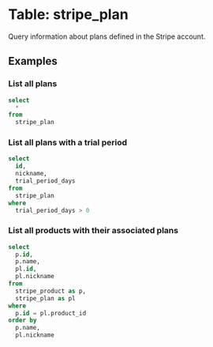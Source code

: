# Table: stripe_plan

Query information about plans defined in the Stripe account.

## Examples

### List all plans

```sql
select
  *
from
  stripe_plan
```

### List all plans with a trial period

```sql
select
  id,
  nickname,
  trial_period_days
from
  stripe_plan
where
  trial_period_days > 0
```

### List all products with their associated plans

```sql
select
  p.id,
  p.name,
  pl.id,
  pl.nickname
from
  stripe_product as p,
  stripe_plan as pl
where
  p.id = pl.product_id
order by
  p.name,
  pl.nickname
```
